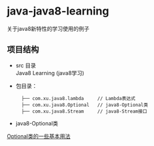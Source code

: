 # java-java8-learning
关于java8新特性的学习使用的例子

## 项目结构
- src 目录<br>
Java8 Learning (java8学习) <br>

- 包目录：
  
        ├── com.xu.java8.lambda	    // Lambda表达式
	    ├── com.xu.java8.Optional	// java8-Optional类
	    ├── com.xu.java8.Stream	    // java8-Stream接口
	    
- java8-Optional类

[Optional类的一些基本用法](https://github.com/MyHerux/java-java8-learning/blob/master/src/main/java/com/xu/java8/Optional/Optional.md)